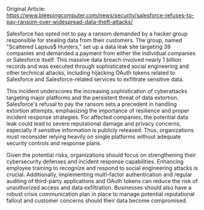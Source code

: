 Original Article: https://www.bleepingcomputer.com/news/security/salesforce-refuses-to-pay-ransom-over-widespread-data-theft-attacks/

Salesforce has opted not to pay a ransom demanded by a hacker group responsible for stealing data from their customers. The group, named "Scattered Lapsus$ Hunters," set up a data leak site targeting 39 companies and demanded a payment from either the individual companies or Salesforce itself. This massive data breach involved nearly 1 billion records and was executed through sophisticated social engineering and other technical attacks, including hijacking OAuth tokens related to Salesforce and Salesforce-related services to exfiltrate sensitive data.

This incident underscores the increasing sophistication of cyberattacks targeting major platforms and the persistent threat of data extortion. Salesforce's refusal to pay the ransom sets a precedent in handling extortion attempts, emphasizing the importance of resilience and proper incident response strategies. For affected companies, the potential data leak could lead to severe reputational damage and privacy concerns, especially if sensitive information is publicly released. Thus, organizations must reconsider relying heavily on single platforms without adequate security controls and response plans.

Given the potential risks, organizations should focus on strengthening their cybersecurity defenses and incident response capabilities. Enhancing employee training to recognize and respond to social engineering attacks is crucial. Additionally, implementing multi-factor authentication and regular auditing of third-party applications and OAuth tokens can reduce the risk of unauthorized access and data exfiltration. Businesses should also have a robust crisis communication plan in place to manage potential reputational fallout and customer concerns should their data become compromised.